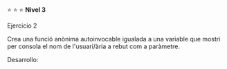  :star: :star: :star: **Nivel 3**

Ejercicio 2

Crea una funció anònima autoinvocable igualada a una variable que mostri per consola el nom de l'usuari/ària a rebut com a paràmetre.

Desarrollo:

